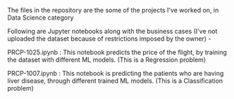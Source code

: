 The files in the repository are the some of the projects I've worked on, in Data Science category

Following are Jupyter notebooks along with the business cases (I've not uploaded the dataset because of restrictions imposed by the owner) -

PRCP-1025.ipynb : This notebook predicts the price of the flight, by training the dataset with different ML models. (This is a Regression problem)

PRCP-1007.ipynb : This notebook is predicting the patients who are having liver disease, through different trained ML models. (This is a Classification problem)
